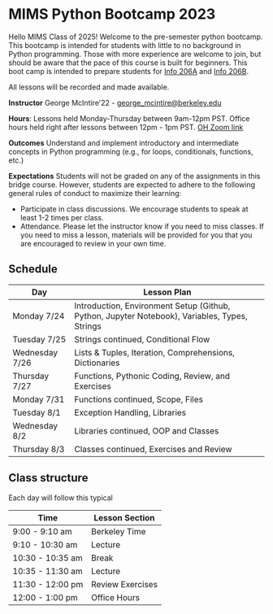 # MIMS Python Bootcamp 2023

Hello MIMS Class of 2025! Welcome to the pre-semester python bootcamp. This bootcamp is intended for students with little to no background in Python programming. Those with more experience are welcome to join, but should be aware that the pace of this course is built for beginners. This boot camp is intended to prepare students for [Info 206A](https://www.ischool.berkeley.edu/courses/info/206a) and [Info 206B](https://www.ischool.berkeley.edu/courses/info/206b). 

All lessons will be recorded and made available.

**Instructor**
George McIntire'22 - george_mcintire@berkeley.edu

**Hours**: 
Lessons held Monday-Thursday between 9am-12pm PST. Office hours held right after lessons between 12pm - 1pm PST.
[OH Zoom link](https://berkeley.zoom.us/j/9039127274)

**Outcomes**
Understand and implement introductory and intermediate concepts in Python programming (e.g., for loops, conditionals, functions, etc.) 

**Expectations**
Students will not be graded on any of the assignments in this bridge course. However, students are expected to adhere to the following general rules of conduct to maximize their learning: 

- Participate in class discussions. We encourage students to speak at least 1-2 times per class. 
- Attendance. Please let the instructor know if you need to miss classes. If you need to miss a lesson, materials will be provided for you that you are encouraged to review in your own time. 

## Schedule

| Day | Lesson Plan |
| ------ | ------ |
| Monday 7/24 | Introduction, Environment Setup (Github, Python, Jupyter Notebook), Variables, Types, Strings |
| Tuesday 7/25 | Strings continued, Conditional Flow |
| Wednesday 7/26 | Lists & Tuples, Iteration, Comprehensions, Dictionaries |
| Thursday 7/27 | Functions, Pythonic Coding, Review, and Exercises |
| Monday 7/31 | Functions continued, Scope, Files |
| Tuesday 8/1 | Exception Handling, Libraries  |
| Wednesday 8/2 | Libraries continued, OOP and Classes |
| Thursday 8/3 | Classes continued, Exercises and Review|


## Class structure

Each day will follow this typical 

| Time | Lesson Section |
|  ------| ------ |
| 9:00 - 9:10 am | Berkeley Time |
| 9:10 - 10:30 am | Lecture |
| 10:30 - 10:35 am | Break |
| 10:35 - 11:30 am | Lecture |
| 11:30 - 12:00 pm | Review Exercises |
| 12:00 - 1:00 pm | Office Hours |

